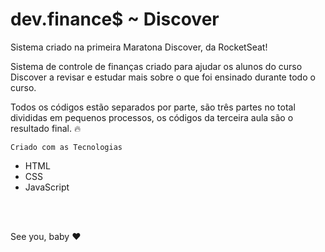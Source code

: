 # dev.finance$ ~ Discover

Sistema criado na primeira Maratona Discover, da RocketSeat!

Sistema de controle de finanças criado para ajudar os alunos do curso Discover a revisar e estudar mais sobre o que foi ensinado durante todo o curso.

Todos os códigos estão separados por parte, são três partes no total divididas em pequenos processos, os códigos da terceira aula são o resultado final. 🔥

    Criado com as Tecnologias

-  HTML
-  CSS
-  JavaScript

<br>
<br>

See you, baby ❤️
